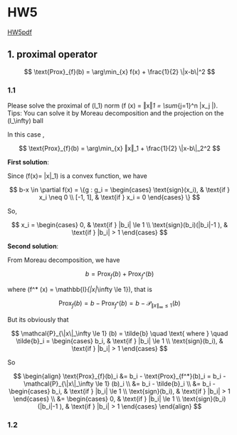 # HW5

[HW5pdf](../HWpdf/Li%20-%20Homework%206%20of%20Optimization-2024”.pdf)


## 1. proximal operator

$$ \text{Prox}_{f}(b) = \arg\min_{x} f(x) + \frac{1}{2} \|x-b\|^2  $$

### 1.1

Please solve the proximal of \(l_1\) norm \(f (x) = ‖x‖_1 = \sum_{j=1}^n |x_j |\).    
Tips: You can solve it by Moreau decomposition and the projection on the \(l_\infty\) ball


In this case ,

$$ \text{Prox}_{f}(b) = \arg\min_{x} ‖x‖_1 + \frac{1}{2} \|x-b\|_2^2  $$

**First solution**:

Since \(f(x)= \|x\|_1\) is a convex function, we have 

$$ b-x \in \partial f(x) = \{g : g_i = \begin{cases}
    \text{sign}(x_i), & \text{if } x_i \neq 0 \\
    [-1, 1], & \text{if } x_i = 0
\end{cases} \} $$

So, 

$$ x_i = \begin{cases}
    0, & \text{if } |b_i| \le 1 \\
    \text{sign}(b_i)(|b_i|-1 ), & \text{if } |b_i| > 1
\end{cases} $$


**Second solution**:

From Moreau decomposition, we have 

$$ b = \text{Prox}_{f}(b) + \text{Prox}_{f^*}(b) $$

where \(f^* (x) = \mathbb{I}_{\|x\|_\infty \le 1}\), that is

$$ \text{Prox}_{f}(b) = b - \text{Prox}_{f^*}(b) = b-\mathcal{P}_{\|x\|_\infty \le 1} (b) $$

But its obviously that 

$$ \mathcal{P}_{\|x\|_\infty \le 1} (b) = \tilde{b} \quad \text{  where  } \quad \tilde{b}_i = \begin{cases}
    b_i, & \text{if } |b_i| \le 1 \\
    \text{sign}(b_i), & \text{if } |b_i| > 1
\end{cases} $$

So

$$ \begin{align}
    \text{Prox}_{f}(b)_i &= b_i - \text{Prox}_{f^*}(b)_i 
    = b_i - \mathcal{P}_{\|x\|_\infty \le 1} (b)_i         \\
    &= b_i - \tilde{b}_i    \\
    &= b_i - \begin{cases}
        b_i, & \text{if } |b_i| \le 1 \\
        \text{sign}(b_i), & \text{if } |b_i| > 1
    \end{cases}         \\
    &= \begin{cases}
        0, & \text{if } |b_i| \le 1 \\
        \text{sign}(b_i)(|b_i|-1 ), & \text{if } |b_i| > 1
    \end{cases}
\end{align} $$



### 1.2


